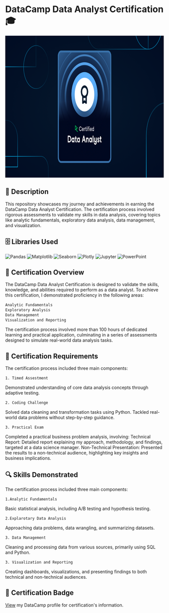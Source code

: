 # DataCamp Data Analyst Certification 🎓
<img src="DA - Linkedin - Post.png" alt="datacamp_logo" width="800" height="450"/>

## 📜 Description

This repository showcases my journey and achievements in earning the DataCamp 
Data Analyst Certification. The certification process involved rigorous assessments to validate 
my skills in data analysis, covering topics like analytic fundamentals, exploratory data analysis, 
data management, and visualization.

## 🗄 Libraries Used 

![Pandas](https://img.shields.io/badge/pandas-150458?style=for-the-badge&logo=pandas&logoColor=white)
![Matplotlib](https://img.shields.io/badge/Matplotlib-3A8EBA?style=for-the-badge&logo=plotly&logoColor=white)
![Seaborn](https://img.shields.io/badge/Seaborn-3A8EBA?style=for-the-badge&logo=plotly&logoColor=white)
![Plotly](https://img.shields.io/badge/Plotly-3A8EBA?style=for-the-badge&logo=plotly&logoColor=white)
![Jupyter](https://img.shields.io/badge/Jupyter-F37626?style=for-the-badge&logo=jupyter&logoColor=white)
![PowerPoint](https://img.shields.io/badge/Microsoft%20PowerPoint-B7472A?style=for-the-badge&logo=microsoft-powerpoint&logoColor=white)

## 🎉 Certification Overview

The DataCamp Data Analyst Certification is designed to validate the skills, knowledge, and abilities required to perform
as a data analyst. To achieve this certification, I demonstrated proficiency in the following areas:

    Analytic Fundamentals
    Exploratory Analysis
    Data Management
    Visualization and Reporting

The certification process involved more than 100 hours of dedicated learning and practical application, 
culminating in a series of assessments designed to simulate real-world data analysis tasks.


## 📝 Certification Requirements

The certification process included three main components:

    1. Timed Assestment
Demonstrated understanding of core data analysis concepts through adaptive testing.

    2. Coding Challenge
Solved data cleaning and transformation tasks using Python.
Tackled real-world data problems without step-by-step guidance.

    3. Practical Exam
Completed a practical business problem analysis, involving:
Technical Report: Detailed report explaining my approach, methodology, and findings, targeted at a data science manager.
Non-Technical Presentation: Presented the results to a non-technical audience, highlighting key insights and business implications.


## 🔍 Skills Demonstrated

The certification process included three main components:

    1.Analytic Fundamentals
Basic statistical analysis, including A/B testing and hypothesis testing.

    2.Explarotary Data Analysis
Approaching data problems, data wrangling, and summarizing datasets.

    3. Data Management
Cleaning and processing data from various sources, primarily using SQL and Python.

    3. Visualization and Reporting
Creating dashboards, visualizations, and presenting findings to both technical and non-technical audiences.

## 📜 Certification Badge
[View](https://www.datacamp.com/certificate/DA0028476318168) my DataCamp profile for certification's information.